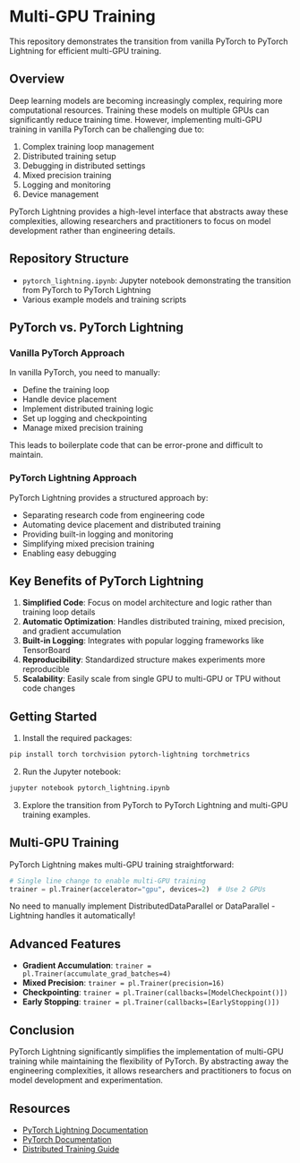 # Multi-GPU Training

This repository demonstrates the transition from vanilla PyTorch to PyTorch Lightning for efficient multi-GPU training.

## Overview

Deep learning models are becoming increasingly complex, requiring more computational resources. Training these models on multiple GPUs can significantly reduce training time. However, implementing multi-GPU training in vanilla PyTorch can be challenging due to:

1. Complex training loop management
2. Distributed training setup
3. Debugging in distributed settings
4. Mixed precision training
5. Logging and monitoring
6. Device management

PyTorch Lightning provides a high-level interface that abstracts away these complexities, allowing researchers and practitioners to focus on model development rather than engineering details.

## Repository Structure

- `pytorch_lightning.ipynb`: Jupyter notebook demonstrating the transition from PyTorch to PyTorch Lightning
- Various example models and training scripts

## PyTorch vs. PyTorch Lightning

### Vanilla PyTorch Approach

In vanilla PyTorch, you need to manually:
- Define the training loop
- Handle device placement
- Implement distributed training logic
- Set up logging and checkpointing
- Manage mixed precision training

This leads to boilerplate code that can be error-prone and difficult to maintain.

### PyTorch Lightning Approach

PyTorch Lightning provides a structured approach by:
- Separating research code from engineering code
- Automating device placement and distributed training
- Providing built-in logging and monitoring
- Simplifying mixed precision training
- Enabling easy debugging

## Key Benefits of PyTorch Lightning

1. **Simplified Code**: Focus on model architecture and logic rather than training loop details
2. **Automatic Optimization**: Handles distributed training, mixed precision, and gradient accumulation
3. **Built-in Logging**: Integrates with popular logging frameworks like TensorBoard
4. **Reproducibility**: Standardized structure makes experiments more reproducible
5. **Scalability**: Easily scale from single GPU to multi-GPU or TPU without code changes

## Getting Started

1. Install the required packages:
```bash
pip install torch torchvision pytorch-lightning torchmetrics
```

2. Run the Jupyter notebook:
```bash
jupyter notebook pytorch_lightning.ipynb
```

3. Explore the transition from PyTorch to PyTorch Lightning and multi-GPU training examples.

## Multi-GPU Training

PyTorch Lightning makes multi-GPU training straightforward:

```python
# Single line change to enable multi-GPU training
trainer = pl.Trainer(accelerator="gpu", devices=2)  # Use 2 GPUs
```

No need to manually implement DistributedDataParallel or DataParallel - Lightning handles it automatically!

## Advanced Features

- **Gradient Accumulation**: `trainer = pl.Trainer(accumulate_grad_batches=4)`
- **Mixed Precision**: `trainer = pl.Trainer(precision=16)`
- **Checkpointing**: `trainer = pl.Trainer(callbacks=[ModelCheckpoint()])`
- **Early Stopping**: `trainer = pl.Trainer(callbacks=[EarlyStopping()])`

## Conclusion

PyTorch Lightning significantly simplifies the implementation of multi-GPU training while maintaining the flexibility of PyTorch. By abstracting away the engineering complexities, it allows researchers and practitioners to focus on model development and experimentation.

## Resources

- [PyTorch Lightning Documentation](https://lightning.ai/docs/pytorch/stable/)
- [PyTorch Documentation](https://pytorch.org/docs/stable/index.html)
- [Distributed Training Guide](https://pytorch.org/tutorials/intermediate/ddp_tutorial.html)
